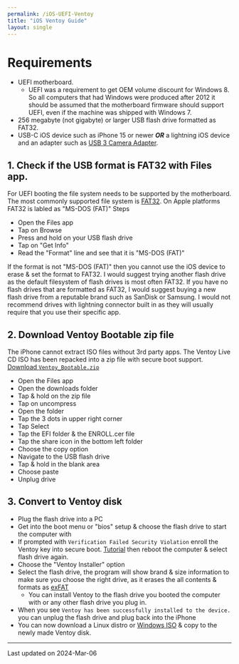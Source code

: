 ```yaml
---
permalink: /iOS-UEFI-Ventoy
title: "iOS Ventoy Guide"
layout: single
---
```

# Requirements
- UEFI motherboard.
    - UEFI was a requirement to get OEM volume discount for Windows 8. So all computers that had Windows were produced after 2012 it should be assumed that the motherboard firmware should support UEFI, even if the machine was shipped with Windows 7.
- 256 megabyte (not gigabyte) or larger USB flash drive formatted as FAT32.
- USB-C iOS device such as iPhone 15 or newer ***OR*** a lightning iOS device and an adapter such as [USB 3 Camera Adapter](https://www.apple.com/shop/product/MK0W2AM/A/lightning-to-usb-3-camera-adapter).

## 1. Check if the USB format is FAT32 with Files app.
For UEFI booting the file system needs to be supported by the motherboard. The most commonly supported file system is [FAT32](https://en.wikipedia.org/wiki/File_Allocation_Table#FAT32). On Apple platforms FAT32 is labled as "MS-DOS (FAT)"
Steps
- Open the Files app
- Tap on Browse
- Press and hold on your USB flash drive
- Tap on "Get Info"
- Read the "Format" line and see that it is "MS-DOS (FAT)"

If the format is not "MS-DOS (FAT)" then you cannot use the iOS device to erase & set the format to FAT32. I would suggest trying another flash drive as the default filesystem of flash drives is most often FAT32. If you have no flash drives that are formatted as FAT32, I would suggest buying a new flash drive from a reputable brand such as SanDisk or Samsung. I would not recommend drives with lightning connector built in as they will usually require that you use their specific app.

## 2. Download Ventoy Bootable zip file
The iPhone cannot extract ISO files without 3rd party apps. The Ventoy Live CD ISO has been repacked into a zip file with secure boot support. [ Download `Ventoy_Bootable.zip`](https://pixeldrain.com/api/file/rZHHGJgQ)

- Open the Files app
- Open the downloads folder
- Tap & hold on the zip file
- Tap on uncompress
- Open the folder
- Tap the 3 dots in upper right corner
- Tap Select
- Tap the EFI folder & the ENROLL.cer file
- Tap the share icon in the bottom left folder
- Choose the copy option
- Navigate to the USB flash drive
- Tap & hold in the blank area
- Choose paste
- Unplug drive 

## 3. Convert to Ventoy disk

- Plug the flash drive into a PC
- Get into the boot menu or "bios" setup & choose the flash drive to start the computer with
- If prompted with `Verification Failed Security Violation` enroll the Ventoy key into secure boot. [Tutorial](https://www.ventoy.net/en/doc_secure.html) then reboot the computer & select flash drive again.
- Choose the "Ventoy Installer" option
- Select the flash drive, the program will show brand & size information to make sure you choose the right drive, as it erases the all contents & formats as [exFAT](https://en.wikipedia.org/wiki/ExFAT)
    - You can install Ventoy to the flash drive you booted the computer with or any other flash drive you plug in.
- When you see `Ventoy has been successfully installed to the device.` you can unplug the flash drive and plug back into the iPhone
- You can now download a Linux distro or [Windows ISO](https://duckduckgo.com/?q=Download+Windows+ISO) & copy to the newly made Ventoy disk.

--- 
Last updated on 2024-Mar-06